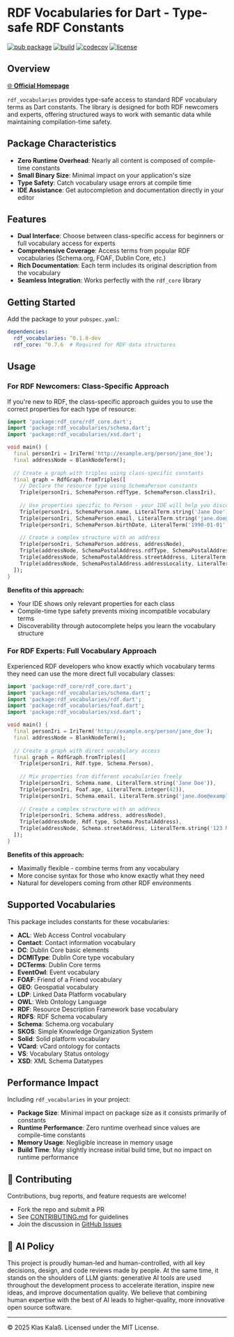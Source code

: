 # RDF Vocabularies for Dart - Type-safe RDF Constants

[![pub package](https://img.shields.io/pub/v/rdf_vocabularies.svg)](https://pub.dev/packages/rdf_vocabularies)
[![build](https://github.com/kkalass/rdf_vocabularies/actions/workflows/ci.yml/badge.svg)](https://github.com/kkalass/rdf_vocabularies/actions)
[![codecov](https://codecov.io/gh/kkalass/rdf_vocabularies/branch/main/graph/badge.svg)](https://codecov.io/gh/kkalass/rdf_vocabularies)
[![license](https://img.shields.io/github/license/kkalass/rdf_vocabularies.svg)](https://github.com/kkalass/rdf_vocabularies/blob/main/LICENSE)

## Overview

[🌐 **Official Homepage**](https://kkalass.github.io/rdf_vocabularies/)

`rdf_vocabularies` provides type-safe access to standard RDF vocabulary terms as Dart constants. The library is designed for both RDF newcomers and experts, offering structured ways to work with semantic data while maintaining compilation-time safety.

## Package Characteristics

- **Zero Runtime Overhead**: Nearly all content is composed of compile-time constants
- **Small Binary Size**: Minimal impact on your application's size
- **Type Safety**: Catch vocabulary usage errors at compile time
- **IDE Assistance**: Get autocompletion and documentation directly in your editor

## Features

- **Dual Interface**: Choose between class-specific access for beginners or full vocabulary access for experts
- **Comprehensive Coverage**: Access terms from popular RDF vocabularies (Schema.org, FOAF, Dublin Core, etc.)
- **Rich Documentation**: Each term includes its original description from the vocabulary
- **Seamless Integration**: Works perfectly with the `rdf_core` library

## Getting Started

Add the package to your `pubspec.yaml`:

```yaml
dependencies:
  rdf_vocabularies: ^0.1.0-dev
  rdf_core: ^0.7.6  # Required for RDF data structures
```

## Usage

### For RDF Newcomers: Class-Specific Approach

If you're new to RDF, the class-specific approach guides you to use the correct properties for each type of resource:

```dart
import 'package:rdf_core/rdf_core.dart';
import 'package:rdf_vocabularies/schema.dart';
import 'package:rdf_vocabularies/xsd.dart';

void main() {
  final personIri = IriTerm('http://example.org/person/jane_doe');
  final addressNode = BlankNodeTerm();
  
  // Create a graph with triples using class-specific constants
  final graph = RdfGraph.fromTriples([
    // Declare the resource type using SchemaPerson constants
    Triple(personIri, SchemaPerson.rdfType, SchemaPerson.classIri),
    
    // Use properties specific to Person - your IDE will help you discover valid properties
    Triple(personIri, SchemaPerson.name, LiteralTerm.string('Jane Doe')),
    Triple(personIri, SchemaPerson.email, LiteralTerm.string('jane.doe@example.com')),
    Triple(personIri, SchemaPerson.birthDate, LiteralTerm('1990-01-01', datatype: Xsd.date)),
    
    // Create a complex structure with an address
    Triple(personIri, SchemaPerson.address, addressNode),
    Triple(addressNode, SchemaPostalAddress.rdfType, SchemaPostalAddress.classIri),
    Triple(addressNode, SchemaPostalAddress.streetAddress, LiteralTerm.string('123 Main St')),
    Triple(addressNode, SchemaPostalAddress.addressLocality, LiteralTerm.string('Anytown')),
  ]);
}
```

**Benefits of this approach:**
- Your IDE shows only relevant properties for each class
- Compile-time type safety prevents mixing incompatible vocabulary terms
- Discoverability through autocomplete helps you learn the vocabulary structure

### For RDF Experts: Full Vocabulary Approach

Experienced RDF developers who know exactly which vocabulary terms they need can use the more direct full vocabulary classes:

```dart
import 'package:rdf_core/rdf_core.dart';
import 'package:rdf_vocabularies/schema.dart';
import 'package:rdf_vocabularies/rdf.dart';
import 'package:rdf_vocabularies/foaf.dart';
import 'package:rdf_vocabularies/xsd.dart';

void main() {
  final personIri = IriTerm('http://example.org/person/jane_doe');
  final addressNode = BlankNodeTerm();
  
  // Create a graph with direct vocabulary access
  final graph = RdfGraph.fromTriples([
    Triple(personIri, Rdf.type, Schema.Person),
    
    // Mix properties from different vocabularies freely
    Triple(personIri, Schema.name, LiteralTerm.string('Jane Doe')),
    Triple(personIri, Foaf.age, LiteralTerm.integer(42)),
    Triple(personIri, Schema.email, LiteralTerm.string('jane.doe@example.com')),
    
    // Create a complex structure with an address
    Triple(personIri, Schema.address, addressNode),
    Triple(addressNode, Rdf.type, Schema.PostalAddress),
    Triple(addressNode, Schema.streetAddress, LiteralTerm.string('123 Main St')),
  ]);
}
```

**Benefits of this approach:**
- Maximally flexible - combine terms from any vocabulary
- More concise syntax for those who know exactly what they need
- Natural for developers coming from other RDF environments

## Supported Vocabularies

This package includes constants for these vocabularies:

- **ACL**: Web Access Control vocabulary
- **Contact**: Contact information vocabulary
- **DC**: Dublin Core basic elements
- **DCMIType**: Dublin Core type vocabulary
- **DCTerms**: Dublin Core terms
- **EventOwl**: Event vocabulary
- **FOAF**: Friend of a Friend vocabulary
- **GEO**: Geospatial vocabulary
- **LDP**: Linked Data Platform vocabulary
- **OWL**: Web Ontology Language
- **RDF**: Resource Description Framework base vocabulary
- **RDFS**: RDF Schema vocabulary
- **Schema**: Schema.org vocabulary
- **SKOS**: Simple Knowledge Organization System
- **Solid**: Solid platform vocabulary
- **VCard**: vCard ontology for contacts
- **VS**: Vocabulary Status ontology
- **XSD**: XML Schema Datatypes

## Performance Impact

Including `rdf_vocabularies` in your project:
- **Package Size**: Minimal impact on package size as it consists primarily of constants
- **Runtime Performance**: Zero runtime overhead since values are compile-time constants
- **Memory Usage**: Negligible increase in memory usage
- **Build Time**: May slightly increase initial build time, but no impact on runtime performance

## 🤝 Contributing

Contributions, bug reports, and feature requests are welcome!

- Fork the repo and submit a PR
- See [CONTRIBUTING.md](CONTRIBUTING.md) for guidelines
- Join the discussion in [GitHub Issues](https://github.com/kkalass/rdf_vocabularies/issues)

## 🤖 AI Policy

This project is proudly human-led and human-controlled, with all key decisions, design, and code reviews made by people. At the same time, it stands on the shoulders of LLM giants: generative AI tools are used throughout the development process to accelerate iteration, inspire new ideas, and improve documentation quality. We believe that combining human expertise with the best of AI leads to higher-quality, more innovative open source software.

---

© 2025 Klas Kalaß. Licensed under the MIT License.
